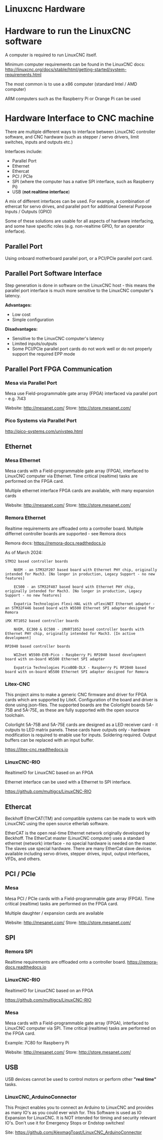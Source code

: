 # Linuxcnc Hardware

# Hardware to run the LinuxCNC software
A computer is required to run LinuxCNC itself.

Minimum computer requirements can be found in the LinuxCNC docs: http://linuxcnc.org/docs/stable/html/getting-started/system-requirements.html

The most common is to use a x86 computer (standard Intel / AMD computer)

ARM computers such as the Raspberry Pi or Orange Pi can be used

# Hardware Interface to CNC machine
There are multiple different ways to interface between LinuxCNC controller software, and CNC hardware (such as stepper / servo drivers, limit switches, inputs and outputs etc.)

Interfaces include:
- Parallel Port
- Ethernet
- Ethercat
- PCI / PCIe
- SPI (where the computer has a native SPI interface, such as Raspberry Pi)
- USB (__not realtime interface__)

A mix of different interfaces can be used. For example, a combination of ethercat for servo drives, and parallel port for additional General Purpose Inputs / Outputs (GPIO)

Some of these solutions are usable for all aspects of hardware interfacing, and some have specific roles (e.g. non-realtime GPIO, for an operator inferface).

## Parallel Port
Using onboard motherboard parallel port, or a PCI/PCIe parallel port card.

## Parallel Port Software Interface
Step generation is done in software on the LinuxCNC host - this means the parallel port interface is much more sensitive to the LinuxCNC computer's latency.

__Advantages:__
- Low cost
- Simple configuration

__Disadvantages:__
- Sensitive to the LinuxCNC computer's latency
- Limited inputs/outputs 
- Some PCI/PCIe parallel port cards do not work well or do not properly support the required EPP mode


## Parallel Port FPGA Communication

### Mesa via Parallel Port
Mesa use Field-programmable gate array (FPGA) interfaced via parallel port - e.g. 7i43

Website: http://mesanet.com/    Store: http://store.mesanet.com/

### Pico Systems via Parallel Port
http://pico-systems.com/univstep.html


## Ethernet
### Mesa Ethernet
Mesa cards with a Field-programmable gate array (FPGA), interfaced to LinuxCNC computer via Ethernet. Time critical (realtime) tasks are performed on the FPGA card.

Multiple ethernet interface FPGA cards are available, with many expansion cards

Website: http://mesanet.com/    Store: http://store.mesanet.com/

### Remora Ethernet
Realtime requirements are offloaded onto a controller board. Multiple differnet controller boards are supported - see Remora docs

Remora docs: https://remora-docs.readthedocs.io

As of March 2024:
```
STM32 based controller boards

    NVEM - an STM32F207 based board with Ethernet PHY chip, originally intended for Mach3. [No longer in production, Legacy Support - no new features]

    EC500 - an STM32F407 based board with Ethernet PHY chip, originally intended for Mach3. [No longer in production, Legacy Support - no new features]

    Expatria Technologies Flexi-HAL with uFlexiNET Ethernet adapter - an STM32F446 based board with W5500 Ethernet SPI adapter designed for Remora

iMX RT1052 based controller boards

    NVEM, EC300 & EC500 - iMXRT1052 based controller boards with Ethernet PHY chip, originally intended for Mach3. [In active development]

RP2040 based controller boards

    WIZnet W5500-EVB-Pico - Raspberry Pi RP2040 based development board with on-board W5500 Ethernet SPI adapter

    Expatria Technologies PicoBOB-DLX - Raspberry Pi RP2040 based board with on-board W5500 Ethernet SPI adapter designed for Remora
```

### Litex-CNC
This project aims to make a generic CNC firmware and driver for FPGA cards which are supported by LiteX. Configuration of the board and driver is done using json-files. The supported boards are the Colorlight boards 5A-75B and 5A-75E, as these are fully supported with the open source toolchain.

Colorlight 5A-75B and 5A-75E cards are designed as a LED receiver card - it outputs to LED matrix panels. These cards have outputs only - hardware modification is required to enable use for inputs. Soldering required. Output buffers can be replaced with an input buffer.

https://litex-cnc.readthedocs.io


### LinuxCNC-RIO
RealtimeIO for LinuxCNC based on an FPGA

Ethernet interface can be used with a Ethernet to SPI interface.

https://github.com/multigcs/LinuxCNC-RIO


## Ethercat
Beckhoff EtherCAT(TM) and compatible systems can be made to work with LinuxCNC using the open source etherlab software.

EtherCAT is the open real-time Ethernet network originally developed by Beckhoff.
The EtherCat master (LinuxCNC computer) uses a standard ethernet (network) interface - no special hardware is needed on the master. The slaves use special hardware.
There are many EtherCat slave devices available including servo drives, stepper drives, input, output interfaces, VFDs, and others.


## PCI / PCIe
### Mesa
Mesa PCI / PCIe cards with a Field-programmable gate array (FPGA). Time critical (realtime) tasks are performed on the FPGA card.

Multiple daughter / expansion cards are available

Website: http://mesanet.com/    Store: http://store.mesanet.com/

## SPI
### Remora SPI
Realtime requirements are offloaded onto a controller board. https://remora-docs.readthedocs.io

### LinuxCNC-RIO
RealtimeIO for LinuxCNC based on an FPGA

https://github.com/multigcs/LinuxCNC-RIO

### Mesa
Mesa cards with a Field-programmable gate array (FPGA), interfaced to LinuxCNC computer via SPI. Time critical (realtime) tasks are performed on the FPGA card.

Example: 7C80 for Raspberry Pi

Website: http://mesanet.com/    Store: http://store.mesanet.com/


## USB
USB devices cannot be used to control motors or perform other __"real time"__ tasks.

### LinuxCNC_ArduinoConnector
This Project enables you to connect an Arduino to LinuxCNC and provides as many IO's as you could ever wish for. This Software is used as IO Expansion for LinuxCNC.
It is NOT intended for timing and security relevant IO's. Don't use it for Emergency Stops or Endstop switches!

Site: https://github.com/AlexmagToast/LinuxCNC_ArduinoConnector


